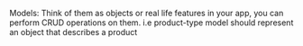 Models: Think of them as objects or real life features in your app, you can perform CRUD operations on them.
i.e product-type model should represent an object that describes a product
